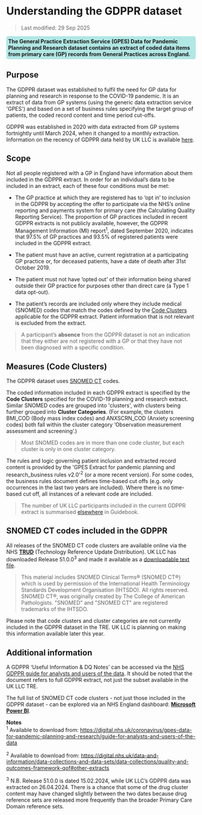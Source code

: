 # Understanding the GDPPR dataset
>Last modified: 29 Sep 2025
<div style="background-color: rgba(0, 178, 169, 0.3); padding: 5px; border-radius: 5px;"><strong>The General Practice Extraction Service (GPES) Data for Pandemic Planning and Research dataset contains an extract of coded data items from primary care (GP) records from General Practices across England.</strong></div>  


## Purpose  
The GDPPR dataset was established to fulfil the need for GP data for planning and research in response to the COVID-19 pandemic. It is an extract of data from GP systems (using the generic data extraction service 'GPES') and based on a set of business rules specifying the target group of patients, the coded record content and time period cut-offs.

GDPPR was established in 2020 with data extracted from GP systems fortnightly until March 2024, when it changed to a monthly extraction. Information on the recency of GDPPR data held by UK LLC is available [here](../GDPPR/GDPPR.ipynb).

## Scope  
Not all people registered with a GP in England have information about them included in the GDPPR extract. In order for an individual’s data to be included in an extract, each of these four conditions must be met:  
* The GP practice at which they are registered has to ‘opt in’ to inclusion in the GDPPR by accepting the offer to participate via the NHS’s online reporting and payments system for primary care (the Calculating Quality Reporting Service). The proportion of GP practices included in recent GDPPR extracts is not publicly available, however, the GDPPR Management Information (MI) report<sup>1</sup>, dated September 2020, indicates that 97.5% of GP practices and 93.5% of registered patients were included in the GDPPR extract.

* The patient must have an active, current registration at a participating GP practice or, for deceased patients, have a date of death after 31st October 2019.  

* The patient must not have ‘opted out’ of their information being shared outside their GP practice for purposes other than direct care (a Type 1 data opt-out). 

* The patient’s records are included only where they include medical (SNOMED) codes that match the codes defined by the [Code Clusters](#measures-code-clusters) applicable for the GDPPR extract. Patient information that is not relevant is excluded from the extract.  

>A participant’s **absence** from the GDPPR dataset is not an indication that they either are not registered with a GP or that they have not been diagnosed with a specific condition. 

## Measures (Code Clusters)  
The GDPPR dataset uses [SNOMED CT](../../Coding/coding_intro.md) codes. 

The coded information included in each GDPPR extract is specified by the **Code Clusters** specified for the COVID-19 planning and research extract. Similar SNOMED codes are grouped into 'clusters', with clusters being further grouped into **Cluster Categories**. (For example, the clusters BMI_COD (Body mass index codes) and ANXSCRN_COD (Anxiety screening codes) both fall within the cluster category ‘Observation measurement assessment and screening’.) 

>Most SNOMED codes are in more than one code cluster, but each cluster is only in one cluster category.

The rules and logic governing patient inclusion and extracted record content is provided by the 'GPES Extract for pandemic planning and research_business rules v2.0'<sup>2</sup> (or a more recent version). For some codes, the business rules document defines time-based cut offs (e.g. only occurrences in the last two years are included). Where there is no time-based cut off, all instances of a relevant code are included.

>The number of UK LLC participants included in the current GDPPR extract is summarised [elsewhere](../../Primary_care_datasets/GDPPR/GDPPR.ipynb) in Guidebook. 

## SNOMED CT codes included in the GDPPR  
All releases of the SNOMED CT code clusters are available online via the NHS [**TRUD**]([https://isd.digital.nhs.uk/trud/users/guest/filters/0/home) (Technology Reference Update Distribution). UK LLC has downloaded Release 51.0.0<sup>3</sup> and made it available as a [downloadable text file](https://apply.ukllc.ac.uk/apply/view_document/gdppr).  

>This material includes SNOMED Clinical Terms® (SNOMED CT®) which is used by permission of the International Health Terminology Standards Development Organisation (IHTSDO). All rights reserved. SNOMED CT®, was originally created by The College of American Pathologists. "SNOMED" and "SNOMED CT" are registered trademarks of the IHTSDO.      


Please note that code clusters and cluster categories are not currently included in the GDPPR dataset in the TRE. UK LLC is planning on making this information available later this year.  

## Additional information  
A GDPPR ‘Useful Information & DQ Notes’ can be accessed via the [NHS GDPPR guide for analysts and users of the data](https://digital.nhs.uk/coronavirus/gpes-data-for-pandemic-planning-and-research/guide-for-analysts-and-users-of-the-data). It should be noted that the document refers to full GDPPR extract, not just the subset available in the UK LLC TRE.

The full list of SNOMED CT code clusters - not just those included in the GDPPR dataset - can be explored via an NHS England dashboard: [**Microsoft Power BI**](https://app.powerbi.com/view?r=eyJrIjoiMjY4OTRhNmUtZDdiMy00NzVhLTkzMmMtZmRhMzAyOWFkZjc4IiwidCI6IjM3YzM1NGIyLTg1YjAtNDdmNS1iMjIyLTA3YjQ4ZDc3NGVlMyJ9). 

**Notes**  
<sup>1</sup> Available to download from: <https://digital.nhs.uk/coronavirus/gpes-data-for-pandemic-planning-and-research/guide-for-analysts-and-users-of-the-data>  

<sup>2</sup> Available to download from: <https://digital.nhs.uk/data-and-information/data-collections-and-data-sets/data-collections/quality-and-outcomes-framework-qof#other-extracts>  

<sup>3</sup> N.B. Release 51.0.0 is dated 15.02.2024, while UK LLC’s GDPPR data was extracted on 26.04.2024. There is a chance that some of the drug cluster content may have changed slightly between the two dates because drug reference sets are released more frequently than the broader Primary Care Domain reference sets.